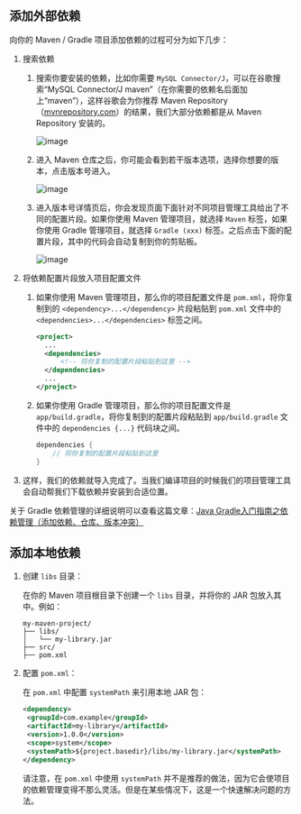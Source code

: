 ## 添加外部依赖

向你的 Maven / Gradle 项目添加依赖的过程可分为如下几步：

1. 搜索依赖

   1. 搜索你要安装的依赖，比如你需要 `MySQL Connector/J`，可以在谷歌搜索“MySQL Connector/J maven”（在你需要的依赖名后面加上“maven”），这样谷歌会为你推荐 Maven Repository（[mvnrepository.com](https://mvnrepository.com/)）的结果，我们大部分依赖都是从 Maven Repository 安装的。

      ![image](https://s2.loli.net/2024/07/07/m6RMUfvkJjY2OL4.png)

   2. 进入 Maven 仓库之后，你可能会看到若干版本选项，选择你想要的版本，点击版本号进入。

      ![image](https://s2.loli.net/2024/07/07/aXA3UmsN4ht8Fvf.png)

   3. 进入版本号详情页后，你会发现页面下面针对不同项目管理工具给出了不同的配置片段。如果你使用 Maven 管理项目，就选择 `Maven` 标签，如果你使用 Gradle 管理项目，就选择 `Gradle (xxx)` 标签。之后点击下面的配置片段，其中的代码会自动复制到你的剪贴板。

      ![image](https://s2.loli.net/2024/07/07/lA6CWziRtqsKUbS.png)

2. 将依赖配置片段放入项目配置文件

   1. 如果你使用 Maven 管理项目，那么你的项目配置文件是 `pom.xml`，将你复制到的 `<dependency>...</dependency>` 片段粘贴到 `pom.xml` 文件中的 `<dependencies>...</dependencies>` 标签之间。

      ```xml
      <project>
      	...
      	<dependencies>
      		<!-- 将你复制的配置片段粘贴到这里 -->
      	</dependencies>
      	...
      </project>
      ```

   2. 如果你使用 Gradle 管理项目，那么你的项目配置文件是 `app/build.gradle`，将你复制到的配置片段粘贴到 `app/build.gradle` 文件中的 `dependencies {...}` 代码块之间。

      ```gradle
      dependencies {
          // 将你复制的配置片段粘贴到这里
      }
      ```

3. 这样，我们的依赖就导入完成了。当我们编译项目的时候我们的项目管理工具会自动帮我们下载依赖并安装到合适位置。

关于 Gradle 依赖管理的详细说明可以查看这篇文章：[Java Gradle入门指南之依赖管理（添加依赖、仓库、版本冲突）](https://www.cnblogs.com/gzdaijie/p/5296624.html)

## 添加本地依赖

1. 创建 `libs` 目录：

   在你的 Maven 项目根目录下创建一个 `libs` 目录，并将你的 JAR 包放入其中。例如：

   ```
   my-maven-project/
   ├── libs/
   │   └── my-library.jar
   ├── src/
   ├── pom.xml
   ```

2. 配置 `pom.xml`：

   在 `pom.xml` 中配置 `systemPath` 来引用本地 JAR 包：

   ```xml
   <dependency>
   	<groupId>com.example</groupId>
   	<artifactId>my-library</artifactId>
   	<version>1.0.0</version>
   	<scope>system</scope>
   	<systemPath>${project.basedir}/libs/my-library.jar</systemPath>
   </dependency>
   ```

   请注意，在 `pom.xml` 中使用 `systemPath` 并不是推荐的做法，因为它会使项目的依赖管理变得不那么灵活。但是在某些情况下，这是一个快速解决问题的方法。
